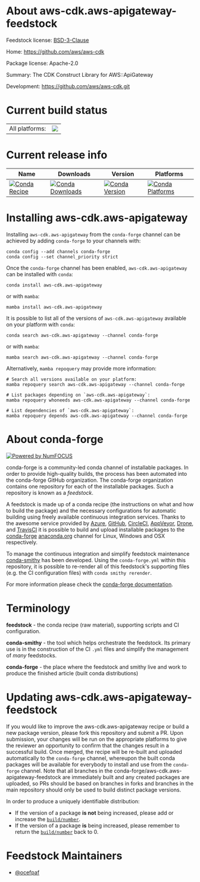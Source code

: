 About aws-cdk.aws-apigateway-feedstock
======================================

Feedstock license: [BSD-3-Clause](https://github.com/conda-forge/aws-cdk.aws-apigateway-feedstock/blob/main/LICENSE.txt)

Home: https://github.com/aws/aws-cdk

Package license: Apache-2.0

Summary: The CDK Construct Library for AWS::ApiGateway

Development: https://github.com/aws/aws-cdk.git

Current build status
====================


<table><tr><td>All platforms:</td>
    <td>
      <a href="https://dev.azure.com/conda-forge/feedstock-builds/_build/latest?definitionId=19929&branchName=main">
        <img src="https://dev.azure.com/conda-forge/feedstock-builds/_apis/build/status/aws-cdk.aws-apigateway-feedstock?branchName=main">
      </a>
    </td>
  </tr>
</table>

Current release info
====================

| Name | Downloads | Version | Platforms |
| --- | --- | --- | --- |
| [![Conda Recipe](https://img.shields.io/badge/recipe-aws--cdk.aws--apigateway-green.svg)](https://anaconda.org/conda-forge/aws-cdk.aws-apigateway) | [![Conda Downloads](https://img.shields.io/conda/dn/conda-forge/aws-cdk.aws-apigateway.svg)](https://anaconda.org/conda-forge/aws-cdk.aws-apigateway) | [![Conda Version](https://img.shields.io/conda/vn/conda-forge/aws-cdk.aws-apigateway.svg)](https://anaconda.org/conda-forge/aws-cdk.aws-apigateway) | [![Conda Platforms](https://img.shields.io/conda/pn/conda-forge/aws-cdk.aws-apigateway.svg)](https://anaconda.org/conda-forge/aws-cdk.aws-apigateway) |

Installing aws-cdk.aws-apigateway
=================================

Installing `aws-cdk.aws-apigateway` from the `conda-forge` channel can be achieved by adding `conda-forge` to your channels with:

```
conda config --add channels conda-forge
conda config --set channel_priority strict
```

Once the `conda-forge` channel has been enabled, `aws-cdk.aws-apigateway` can be installed with `conda`:

```
conda install aws-cdk.aws-apigateway
```

or with `mamba`:

```
mamba install aws-cdk.aws-apigateway
```

It is possible to list all of the versions of `aws-cdk.aws-apigateway` available on your platform with `conda`:

```
conda search aws-cdk.aws-apigateway --channel conda-forge
```

or with `mamba`:

```
mamba search aws-cdk.aws-apigateway --channel conda-forge
```

Alternatively, `mamba repoquery` may provide more information:

```
# Search all versions available on your platform:
mamba repoquery search aws-cdk.aws-apigateway --channel conda-forge

# List packages depending on `aws-cdk.aws-apigateway`:
mamba repoquery whoneeds aws-cdk.aws-apigateway --channel conda-forge

# List dependencies of `aws-cdk.aws-apigateway`:
mamba repoquery depends aws-cdk.aws-apigateway --channel conda-forge
```


About conda-forge
=================

[![Powered by
NumFOCUS](https://img.shields.io/badge/powered%20by-NumFOCUS-orange.svg?style=flat&colorA=E1523D&colorB=007D8A)](https://numfocus.org)

conda-forge is a community-led conda channel of installable packages.
In order to provide high-quality builds, the process has been automated into the
conda-forge GitHub organization. The conda-forge organization contains one repository
for each of the installable packages. Such a repository is known as a *feedstock*.

A feedstock is made up of a conda recipe (the instructions on what and how to build
the package) and the necessary configurations for automatic building using freely
available continuous integration services. Thanks to the awesome service provided by
[Azure](https://azure.microsoft.com/en-us/services/devops/), [GitHub](https://github.com/),
[CircleCI](https://circleci.com/), [AppVeyor](https://www.appveyor.com/),
[Drone](https://cloud.drone.io/welcome), and [TravisCI](https://travis-ci.com/)
it is possible to build and upload installable packages to the
[conda-forge](https://anaconda.org/conda-forge) [anaconda.org](https://anaconda.org/)
channel for Linux, Windows and OSX respectively.

To manage the continuous integration and simplify feedstock maintenance
[conda-smithy](https://github.com/conda-forge/conda-smithy) has been developed.
Using the ``conda-forge.yml`` within this repository, it is possible to re-render all of
this feedstock's supporting files (e.g. the CI configuration files) with ``conda smithy rerender``.

For more information please check the [conda-forge documentation](https://conda-forge.org/docs/).

Terminology
===========

**feedstock** - the conda recipe (raw material), supporting scripts and CI configuration.

**conda-smithy** - the tool which helps orchestrate the feedstock.
                   Its primary use is in the construction of the CI ``.yml`` files
                   and simplify the management of *many* feedstocks.

**conda-forge** - the place where the feedstock and smithy live and work to
                  produce the finished article (built conda distributions)


Updating aws-cdk.aws-apigateway-feedstock
=========================================

If you would like to improve the aws-cdk.aws-apigateway recipe or build a new
package version, please fork this repository and submit a PR. Upon submission,
your changes will be run on the appropriate platforms to give the reviewer an
opportunity to confirm that the changes result in a successful build. Once
merged, the recipe will be re-built and uploaded automatically to the
`conda-forge` channel, whereupon the built conda packages will be available for
everybody to install and use from the `conda-forge` channel.
Note that all branches in the conda-forge/aws-cdk.aws-apigateway-feedstock are
immediately built and any created packages are uploaded, so PRs should be based
on branches in forks and branches in the main repository should only be used to
build distinct package versions.

In order to produce a uniquely identifiable distribution:
 * If the version of a package **is not** being increased, please add or increase
   the [``build/number``](https://docs.conda.io/projects/conda-build/en/latest/resources/define-metadata.html#build-number-and-string).
 * If the version of a package **is** being increased, please remember to return
   the [``build/number``](https://docs.conda.io/projects/conda-build/en/latest/resources/define-metadata.html#build-number-and-string)
   back to 0.

Feedstock Maintainers
=====================

* [@ocefpaf](https://github.com/ocefpaf/)

